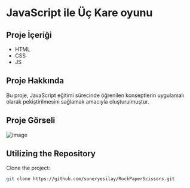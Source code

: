 # JavaScript ile Üç Kare oyunu

## Proje İçeriği

- HTML
- CSS
- JS


## Proje Hakkında

Bu proje, JavaScript eğitimi sürecinde öğrenilen konseptlerin uygulamalı olarak pekiştirilmesini sağlamak amacıyla oluşturulmuştur.

## Proje Görseli
![image](https://github.com/soneryesilay/TicTacToe-Game/assets/122547220/6afbb6ba-826a-491c-acd2-8ec17dbfb407)


## Utilizing the Repository

Clone the project: 


```bash
git clone https://github.com/soneryesilay/RockPaperScissors.git
```

